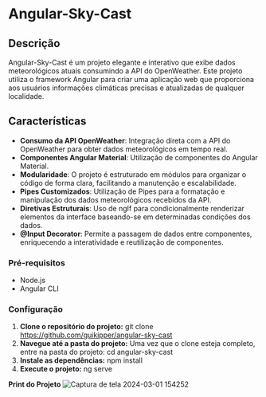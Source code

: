 # Angular-Sky-Cast

## Descrição

Angular-Sky-Cast é um projeto elegante e interativo que exibe dados meteorológicos atuais consumindo a API do OpenWeather. Este projeto utiliza o framework Angular para criar uma aplicação web que proporciona aos usuários informações climáticas precisas e atualizadas de qualquer localidade.

## Características

- **Consumo da API OpenWeather**: Integração direta com a API do OpenWeather para obter dados meteorológicos em tempo real.
- **Componentes Angular Material**: Utilização de componentes do Angular Material.
- **Modularidade**: O projeto é estruturado em módulos para organizar o código de forma clara, facilitando a manutenção e escalabilidade.
- **Pipes Customizados**: Utilização de Pipes para a formatação e manipulação dos dados meteorológicos recebidos da API.
- **Diretivas Estruturais**: Uso de ngIf para condicionalmente renderizar elementos da interface baseando-se em determinadas condições dos dados.
- **@Input Decorator**: Permite a passagem de dados entre componentes, enriquecendo a interatividade e reutilização de componentes.

### Pré-requisitos

- Node.js
- Angular CLI

### Configuração

1. **Clone o repositório do projeto:**
git clone https://github.com/guikipper/angular-sky-cast
2. **Navegue até a pasta do projeto:**
Uma vez que o clone esteja completo, entre na pasta do projeto: cd angular-sky-cast
3. **Instale as dependências:**
npm install
3. **Execute o projeto:**
ng serve

**Print do Projeto**
![Captura de tela 2024-03-01 154252](https://github.com/guikipper/angular-sky-cast/assets/33471042/81692849-6f02-4189-a822-d340a07cdf3c)

